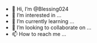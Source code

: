 - 👋 Hi, I’m @Blessing024
- 👀 I’m interested in ...
- 🌱 I’m currently learning ...
- 💞️ I’m looking to collaborate on ...
- 📫 How to reach me ...

<!---
Blessing024/Blessing024 is a ✨ special ✨ repository because its `README.md` (this file) appears on your GitHub profile.
You can click the Preview link to take a look at your changes.
--->
